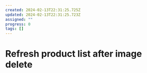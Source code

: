 ```yaml
---
created: 2024-02-13T22:31:25.725Z
updated: 2024-02-13T22:31:25.723Z
assigned: ""
progress: 0
tags: []
---
```


# Refresh product list after image delete
